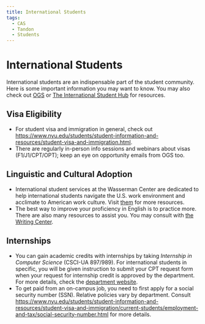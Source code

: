 ```yaml
---
title: International Students
tags:
  - CAS
  - Tandon
  - Students
---
```


# International Students

International students are an indispensable part of the student community. Here is some important information you may want to know. You may also check out [OGS](https://www.nyu.edu/about/leadership-university-administration/office-of-the-president/office-of-the-provost/university-life/office-of-studentaffairs/office-of-global-services.html) or [The International Student Hub](https://www.nyu.edu/students/communities-and-groups/international-students/international-student-hub.html) for resources.

## Visa Eligibility

- For student visa and immigration in general, check out https://www.nyu.edu/students/student-information-and-resources/student-visa-and-immigration.html.
- There are regularly in-person info sessions and webinars about visas (F1/J1/CPT/OPT); keep an eye on opportunity emails from OGS too.

## Linguistic and Cultural Adoption

- International student services at the Wasserman Center are dedicated to help international students navigate the U.S. work environment and acclimate to American work culture. Visit [them](https://www.nyu.edu/students/student-information-and-resources/career-development-and-jobs/global-career-resources/international-student-services.html) for more resources.
- The best way to improve your proficiency in English is to practice more. There are also many resources to assist you. You may consult with [the Writing Center](https://cas.nyu.edu/ewp/writing-center.html).

## Internships

- You can gain academic credits with internships by taking *Internship in Computer Science* (CSCI-UA 897/989). For international students in specific, you will be given instruction to submit your CPT request form when your request for internship credit is approved by the department. For more details, check the [department website](https://cs.nyu.edu/home/undergrad/internships.html).
- To get paid from an on-campus job, you need to first apply for a social security number (SSN). Relative policies vary by department. Consult https://www.nyu.edu/students/student-information-and-resources/student-visa-and-immigration/current-students/employment-and-tax/social-security-number.html for more details.
